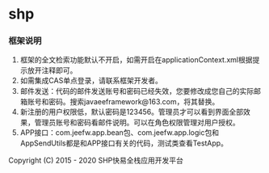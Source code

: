 # shp

<h3>
	框架说明
</h3>
<ol>
	<li>
		<span style="line-height:1.5;">框架的全文检索功能默认不开启，如需开启在applicationContext.xml根据提示放开注释即可。</span>
	</li>
	<li>
		<span style="line-height:1.5;">如需集成CAS单点登录，请联系框架开发者。</span>
	</li>
	<li>
		<span style="line-height:1.5;">邮件发送：代码的邮件发送账号和密码已经失效，您要修改成您自己的实际邮箱账号和密码。搜索javaeeframework@163.com，将其替换。</span>
	</li>
	<li>
		<span style="line-height:1.5;">新注册的用户权限低，默认密码是123456。管理员才可以看到界面全部效果，管理员账号和密码看邮件说明。可以在角色权限管理对用户授权。</span>
	</li>
	<li>
		<span style="line-height:1.5;">APP接口：com.jeefw.app.bean包、com.jeefw.app.logic包和AppSendUtils都是和APP接口有关的代码，测试类查看TestApp。</span>
	</li>
</ol>


Copyright (C) 2015 - 2020 SHP快易全栈应用开发平台

